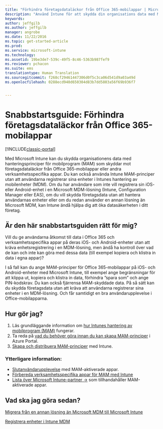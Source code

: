 ```yaml
---
title: "Förhindra företagsdataläckor från Office 365-mobilappar | Microsoft Docs"
description: "Använd Intune för att skydda din organisations data med MAM-principer för hantering av mobilappar som förhindrar läckage av företagsdata från Office 365-mobilappar eller andra affärsappar (LOB)."
keywords: 
author: jeffgilb
ms.author: jeffgilb
manager: angrobe
ms.date: 11/22/2016
ms.topic: get-started-article
ms.prod: 
ms.service: microsoft-intune
ms.technology: 
ms.assetid: 19be3de7-539c-49f5-8c46-5363b987fef9
ms.reviewer: pchacon
ms.suite: ems
translationtype: Human Translation
ms.sourcegitcommit: f268cf29461447306d0f5c3ca06d541d9a03a49d
ms.openlocfilehash: 0288ecd940d650304d83b7dd5803a56f69b936f7


---
```


# <a name="quick-start-guide-prevent-company-data-leaks-from-office-365-mobile-apps"></a>Snabbstartsguide: Förhindra företagsdataläckor från Office 365-mobilappar

[!INCLUDE[classic-portal](../includes/classic-portal.md)]

Med Microsoft Intune kan du skydda organisationens data med hanteringsprinciper för mobilprogram (MAM) som skyddar mot företagsdataläckor från Office 365-mobilappar eller andra verksamhetsspecifika appar. Du kan också använda Intune MAM-principer utan att användarna registrerar sina enheter i Intunes hantering av mobilenheter (MDM). Om du har användare som inte vill registrera sin iOS- eller Android-enhet i en Microsoft MDM-lösning (Intune, Configuration Manager eller EAS), om du vill skydda företagsdata utan att hantera användarnas enheter eller om du redan använder en annan lösning än Microsoft MDM, kan Intune ändå hjälpa dig att öka datasäkerheten i ditt företag.   

## <a name="is-this-quick-start-guide-right-for-me"></a>Är den här snabbstartsguiden rätt för mig?
Vill du ge användarna åtkomst till data i Office 365 och verksamhetsspecifika appar på deras iOS- och Android-enheter utan att kräva enhetsregistrering i en MDM-lösning, men ändå ha kontroll över vad de kan och inte kan göra med dessa data (till exempel kopiera och klistra in data i egna appar)?

I så fall kan du ange MAM-principer för Office 365-mobilappar på iOS- och Android-enheter med Microsoft Intune, till exempel ange begränsningar för att klippa ut, kopiera och klistra in data, förhindra ”spara som” och ange PIN-kodskrav. Du kan också fjärrensa MAM-skyddade data.  På så sätt kan du skydda företagsdata utan att kräva att användarna registrerar sina enheter i en MDM-lösning. Och får samtidigt en bra användarupplevelse i Office-mobilapparna.

## <a name="how-do-i-do-it"></a>Hur gör jag?
1.  Läs grundläggande information om [hur Intunes hantering av mobilprogram (MAM)](/intune/deploy-use/protect-app-data-using-mobile-app-management-policies-with-microsoft-intune) fungerar.
2.  Ta reda på [vad du behöver göra innan du kan skapa MAM-principer](/intune/deploy-use/get-ready-to-configure-mobile-app-management-policies-with-microsoft-intune) i Azure Portal.
3.  [Skapa och distribuera MAM-principer](/intune/deploy-use/get-ready-to-configure-mobile-app-management-policies-with-microsoft-intune) med Intune.

### <a name="additional-information"></a>Ytterligare information:
- [Slutanvändarupplevelse](/intune/deploy-use/end-user-experience-for-mam-enabled-apps-with-microsoft-intune) med MAM-aktiverade appar.
- [Förbereda verksamhetsspecifika appar för MAM med Intune](/intune/deploy-use/decide-how-to-prepare-apps-for-mobile-application-management-with-microsoft-intune)
- <a href="https://www.microsoft.com/en-us/cloud-platform/microsoft-intune-partners" target="_blank"> Lista över Microsoft Intune-partner &rarr;</a> som tillhandahåller MAM-aktiverade appar.

## <a name="what-should-i-do-next"></a>Vad ska jag göra sedan?
[Migrera från en annan lösning än Microsoft MDM till Microsoft Intune](/intune/deploy-use/migrate-to-intune)

[Registrera enheter i Intune MDM](/intune/deploy-use/enroll-devices-in-microsoft-intune)



<!--HONumber=Dec16_HO3-->


